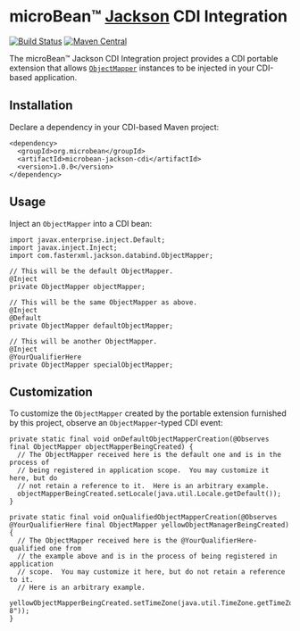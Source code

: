 # microBean™ [Jackson](https://github.com/FasterXML/jackson) CDI Integration

[![Build Status](https://travis-ci.com/microbean/microbean-jackson-cdi.svg?branch=master)](https://travis-ci.com/microbean/microbean-jackson-cdi)
[![Maven Central](https://maven-badges.herokuapp.com/maven-central/org.microbean/microbean-jackson-cdi/badge.svg)](https://maven-badges.herokuapp.com/maven-central/org.microbean/microbean-jackson-cdi)

The microBean™ Jackson CDI Integration project provides a CDI portable
extension that allows
[`ObjectMapper`](https://fasterxml.github.io/jackson-databind/javadoc/2.10/com/fasterxml/jackson/databind/ObjectMapper.html)
instances to be injected in your CDI-based application.

## Installation

Declare a dependency in your CDI-based Maven project:

```
<dependency>
  <groupId>org.microbean</groupId>
  <artifactId>microbean-jackson-cdi</artifactId>
  <version>1.0.0</version>
</dependency>
```

## Usage

Inject an `ObjectMapper` into a CDI bean:

```
import javax.enterprise.inject.Default;
import javax.inject.Inject;
import com.fasterxml.jackson.databind.ObjectMapper;

// This will be the default ObjectMapper.
@Inject
private ObjectMapper objectMapper;

// This will be the same ObjectMapper as above.
@Inject
@Default
private ObjectMapper defaultObjectMapper;

// This will be another ObjectMapper.
@Inject
@YourQualifierHere
private ObjectMapper specialObjectMapper;
```

## Customization

To customize the `ObjectMapper` created by the portable extension
furnished by this project, observe an `ObjectMapper`-typed CDI event:

```
private static final void onDefaultObjectMapperCreation(@Observes final ObjectMapper objectMapperBeingCreated) {
  // The ObjectMapper received here is the default one and is in the process of
  // being registered in application scope.  You may customize it here, but do
  // not retain a reference to it.  Here is an arbitrary example.
  objectMapperBeingCreated.setLocale(java.util.Locale.getDefault());
}

private static final void onQualifiedObjectMapperCreation(@Observes @YourQualifierHere final ObjectMapper yellowObjectManagerBeingCreated) {
  // The ObjectMapper received here is the @YourQualifierHere-qualified one from
  // the example above and is in the process of being registered in application
  // scope.  You may customize it here, but do not retain a reference to it.
  // Here is an arbitrary example.
  yellowObjectMapperBeingCreated.setTimeZone(java.util.TimeZone.getTimeZone("GMT-8"));
}
```
